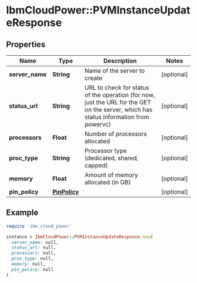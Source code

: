 # IbmCloudPower::PVMInstanceUpdateResponse

## Properties

| Name | Type | Description | Notes |
| ---- | ---- | ----------- | ----- |
| **server_name** | **String** | Name of the server to create | [optional] |
| **status_url** | **String** | URL to check for status of the operation (for now, just the URL for the GET on the server, which has status information from powervc) | [optional] |
| **processors** | **Float** | Number of processors allocated | [optional] |
| **proc_type** | **String** | Processor type (dedicated, shared, capped) | [optional] |
| **memory** | **Float** | Amount of memory allocated (in GB) | [optional] |
| **pin_policy** | [**PinPolicy**](PinPolicy.md) |  | [optional] |

## Example

```ruby
require 'ibm_cloud_power'

instance = IbmCloudPower::PVMInstanceUpdateResponse.new(
  server_name: null,
  status_url: null,
  processors: null,
  proc_type: null,
  memory: null,
  pin_policy: null
)
```

